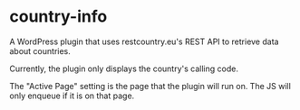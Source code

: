 # country-info
A WordPress plugin that uses restcountry.eu's REST API to retrieve data about countries.

Currently, the plugin only displays the country's calling code.

The "Active Page" setting is the page that the plugin will run on. The JS will only enqueue if it is on that page.
